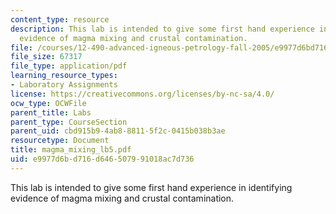 ```yaml
---
content_type: resource
description: This lab is intended to give some first hand experience in identifying
  evidence of magma mixing and crustal contamination.
file: /courses/12-490-advanced-igneous-petrology-fall-2005/e9977d6bd716d646507991018ac7d736_magma_mixing_lb5.pdf
file_size: 67317
file_type: application/pdf
learning_resource_types:
- Laboratory Assignments
license: https://creativecommons.org/licenses/by-nc-sa/4.0/
ocw_type: OCWFile
parent_title: Labs
parent_type: CourseSection
parent_uid: cbd915b9-4ab8-8811-5f2c-0415b038b3ae
resourcetype: Document
title: magma_mixing_lb5.pdf
uid: e9977d6b-d716-d646-5079-91018ac7d736
---
```

This lab is intended to give some first hand experience in identifying evidence of magma mixing and crustal contamination.